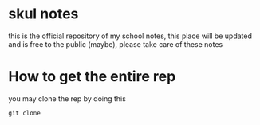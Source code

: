 # skul notes
this is the official repository of my school notes, this place will be updated and is free to the public (maybe), please take care of these notes

# How to get the entire rep
you may clone the rep by doing this
```
git clone 
```

